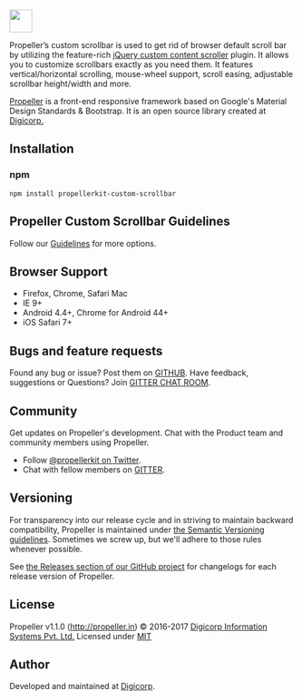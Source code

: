 <br>
<p align="left">
  <a href="http://propeller.in/" target="_blank">
    <img height="40" src="http://propeller.in/assets/images/propeller-logo.png" />
  </a>
	 <p align="left">
Propeller’s custom scrollbar is used to get rid of browser default scroll bar by utilizing  the feature-rich <a href="http://manos.malihu.gr/jquery-custom-content-scroller/" target="_blank">jQuery custom content scroller</a> plugin. It allows you to customize scrollbars exactly as you need them. It features vertical/horizontal scrolling, mouse-wheel support, scroll easing, adjustable scrollbar height/width and more.

<a href="http://propeller.in/" target="_blank">Propeller</a> is a front-end responsive framework based on Google's Material Design Standards & Bootstrap. It is an open source library created at <a href="https://www.digi-corp.com/" target="_blank">Digicorp.</a>
</p>
</p>

## Installation

### npm

```
npm install propellerkit-custom-scrollbar
```

## Propeller Custom Scrollbar Guidelines

Follow our [Guidelines](http://propeller.in/components/custom-scroll.php) for more options.


## Browser Support

- Firefox, Chrome, Safari Mac
- IE 9+
- Android 4.4+, Chrome for Android 44+
- iOS Safari 7+


## Bugs and feature requests

Found any bug or issue? Post them on [GITHUB](https://github.com/digicorp/propeller/issues).
Have feedback, suggestions or Questions? Join [GITTER CHAT ROOM](https://gitter.im/Propeller-Material-Design-Bootstrap-Framework/Support).


## Community

Get updates on Propeller's development. Chat with the Product team and community members using Propeller.

- Follow [@propellerkit on Twitter](https://twitter.com/PropellerKit).
- Chat with fellow members on [GITTER](https://gitter.im/Propeller-Material-Design-Bootstrap-Framework/Support).


## Versioning

For transparency into our release cycle and in striving to maintain backward compatibility, Propeller is maintained under [the Semantic Versioning guidelines](http://semver.org/). Sometimes we screw up, but we'll adhere to those rules whenever possible.

See [the Releases section of our GitHub project](https://github.com/digicorp/propeller/releases) for changelogs for each release version of Propeller.


## License

Propeller v1.1.0 (http://propeller.in)
© 2016-2017 [Digicorp Information Systems Pvt. Ltd.](https://www.digi-corp.com/)
Licensed under [MIT](https://github.com/digicorp/propeller/blob/master/LICENSE)


## Author

Developed and maintained at [Digicorp](https://www.digi-corp.com/).
